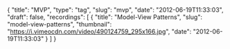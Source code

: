 {
  "title": "MVP",
  "type": "tag",
  "slug": "mvp",
  "date": "2012-06-19T11:33:03",
  "draft": false,
  "recordings": [
    {
      "title": "Model-View Patterns",
      "slug": "model-view-patterns",
      "thumbnail": "https://i.vimeocdn.com/video/490124759_295x166.jpg",
      "date": "2012-06-19T11:33:03"
    }
  ]
}